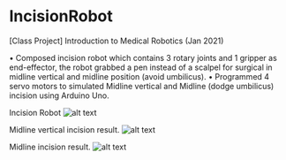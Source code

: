 # IncisionRobot
[Class Project] Introduction to Medical Robotics (Jan 2021)

• Composed incision robot which contains 3 rotary joints and 1 gripper as end-effector, the robot grabbed a pen instead of a scalpel for surgical in midline vertical and midline position (avoid umbilicus).
• Programmed 4 servo motors to simulated Midline vertical and Midline (dodge umbilicus) incision using Arduino Uno.

Incision Robot
![alt text](https://github.com/jatura/incision-robot/blob/main/Result/Incision_robot.jpg?raw=true)

Midline vertical incision result.
![alt text](https://github.com/jatura/incision-robot/blob/main/Result/MIdline_Vertical_incision_result.jpg?raw=true)

Midline incision result.
![alt text](https://github.com/jatura/incision-robot/blob/main/Result/MIdline_incision_result.jpg?raw=true)
